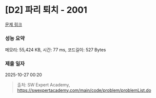 # [D2] 파리 퇴치 - 2001 

[문제 링크](https://swexpertacademy.com/main/code/problem/problemDetail.do?contestProbId=AV5PzOCKAigDFAUq) 

### 성능 요약

메모리: 55,424 KB, 시간: 77 ms, 코드길이: 527 Bytes

### 제출 일자

2025-10-27 00:20



> 출처: SW Expert Academy, https://swexpertacademy.com/main/code/problem/problemList.do